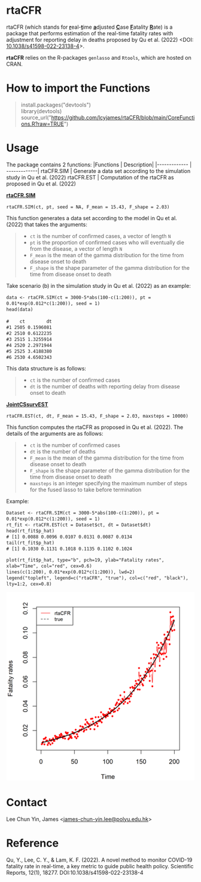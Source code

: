 # rtaCFR #
rtaCFR (which stands for <ins>**r**</ins>eal-<ins>**t**</ins>ime <ins>**a**</ins>djusted <ins>**C**</ins>ase <ins>**F**</ins>atality <ins>**R**</ins>ate) is a package that performs estimation of the real-time fatality rates with adjustment for reporting delay in deaths proposed by Qu et al. (2022) <DOI: [10.1038/s41598-022-23138-4](https://doi.org/10.1038/s41598-022-23138-4)>.

**rtaCFR** relies on the R-packages `genlasso` and `Rtools`, which are hosted on CRAN.

# How to import the Functions #
> install.packages("devtools")<br />
> library(devtools) <br /> 
> source_url("https://github.com/lcyjames/rtaCFR/blob/main/CoreFunctions.R?raw=TRUE")

# Usage #
The package contains 2 functions:
|Functions  | Description|
|------------- | -------------|
rtaCFR.SIM  | Generate a data set according to the simulation study in Qu et al. (2022)
rtaCFR.EST  | Computation of the rtaCFR as proposed in Qu et al. (2022)

<ins>**rtaCFR.SIM**</ins>

```
rtaCFR.SIM(ct, pt, seed = NA, F_mean = 15.43, F_shape = 2.03)
```
This function generates a data set according to the model in Qu et al. (2022) that takes the arguments:
>- `ct` is the number of confirmed cases, a vector of length `N`
>- `pt` is the proportion of confirmed cases who will eventually die from the disease, a vector of length `N`
>- `F_mean` is the mean of the gamma distribution for the time from disease onset to death
>- `F_shape` is the shape parameter of the gamma distribution for the time from disease onset to death

Take scenario (b) in the simulation study in Qu et al. (2022) as an example:
```
data <- rtaCFR.SIM(ct = 3000-5*abs(100-c(1:200)), pt = 0.01*exp(0.012*c(1:200)), seed = 1)
head(data)

#    ct        dt
#1 2505 0.1596081
#2 2510 0.6122235
#3 2515 1.3255914
#4 2520 2.2971944
#5 2525 3.4188380
#6 2530 4.6502343
```

This data structure is as follows:
>- `ct` is the number of confirmed cases
>- `dt` is the number of deaths with reporting delay from disease onset to death

<ins>**JointCSsurvEST**</ins>

```
rtaCFR.EST(ct, dt, F_mean = 15.43, F_shape = 2.03, maxsteps = 10000)
```
This function computes the rtaCFR as proposed in Qu et al. (2022). The details of the arguments are as follows:
>- `ct` is the number of confirmed cases
>- `dt` is the number of deaths
>- `F_mean` is the mean of the gamma distribution for the time from disease onset to death
>- `F_shape` is the shape parameter of the gamma distribution for the time from disease onset to death
>- `maxsteps` is an integer specifying the maximum number of steps for the fused lasso to take before termination

Example:
```
Dataset <- rtaCFR.SIM(ct = 3000-5*abs(100-c(1:200)), pt = 0.01*exp(0.012*c(1:200)), seed = 1)
rt_fit <- rtaCFR.EST(ct = Dataset$ct, dt = Dataset$dt)
head(rt_fit$p_hat)
# [1] 0.0088 0.0096 0.0107 0.0131 0.0087 0.0134
tail(rt_fit$p_hat)
# [1] 0.1030 0.1131 0.1018 0.1135 0.1102 0.1024
```

```
plot(rt_fit$p_hat, type="b", pch=19, ylab="Fatality rates", xlab="Time", col="red", cex=0.6)
lines(c(1:200), 0.01*exp(0.012*c(1:200)), lwd=2)
legend("topleft", legend=c("rtaCFR", "true"), col=c("red", "black"), lty=1:2, cex=0.8)
```
<img src="https://github.com/lcyjames/rtaCFR/blob/main/illus.png" width="600"/>

# Contact #
Lee Chun Yin, James <<james-chun-yin.lee@polyu.edu.hk>>

# Reference #
Qu, Y., Lee, C. Y., & Lam, K. F. (2022). A novel method to monitor COVID-19 fatality rate in real-time, a key metric to guide public health policy. Scientific Reports, 12(1), 18277. DOI:10.1038/s41598-022-23138-4

